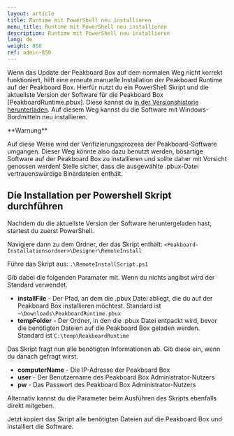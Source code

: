 ```yaml
---
layout: article
title: Runtime mit PowerShell neu installieren
menu_title: Runtime mit PowerShell neu installieren
description: Runtime mit PowerShell neu installieren
lang: de
weight: 850
ref: admin-850
---
```


Wenn das Update der Peakboard Box auf dem normalen Weg nicht korrekt funktioniert, hilft eine erneute manuelle Installation der Peakboard Runtime auf der Peakboard Box.
Hierfür nutzt du ein PowerShell Skript und die aktuellste Version der Software für die Peakboard Box [PeakboardRuntime.pbux]. Diese kannst du [in der Versionshistorie herunterladen](/misc/de-versionshistorie.html). Auf diesem Weg kannst du die Software mit Windows-Bordmitteln neu installieren.

<div class="box-warning" markdown="1">**Warnung**

Auf diese Weise wird der Verifizierungsprozess der Peakboard-Software umgangen. Dieser Weg könnte also dazu benutzt werden, bösartige Software auf der Peakboard Box zu installieren und sollte daher mit Vorsicht genossen werden! Stelle sicher, dass die ausgewählte .pbux-Datei vertrauenswürdige Binärdateien enthält.
</div>

## Die Installation per Powershell Skript durchführen

Nachdem du die aktuellste Version der Software heruntergeladen hast, startest du zuerst PowerShell.

Navigiere dann zu dem Ordner, der das Skript enthält:
`<Peakboard-Installationsordner>\Designer\RemoteInstall`

Führe das Skript aus:
`.\RemoteInstallScript.ps1`

Gib dabei die folgenden Paramater mit. Wenn du nichts angibst wird der Standard verwendet.

* **installFile** - Der Pfad, an dem die .pbux Datei abliegt, die du auf der Peakboard Box installieren möchtest. Standard ist `~\Downloads\PeakboardRuntime.pbux`
* **tempFolder** - Der Ordner, in den die .pbux Datei entpackt wird, bevor die benötigten Dateien auf die Peakboard Box geladen werden. Standard ist `C:\temp\ReakboardRuntime`

Das Skript fragt nun alle benötigten Informationen ab. Gib diese ein, wenn du danach gefragt wirst.

* **computerName** - Die IP-Adresse der Peakboard Box
* **user** - Der Benutzername des Peakboard Box Administrator-Nutzers
* **pw** - Das Passwort des Peakboard Box Administrator-Nutzers

Alternativ kannst du die Parameter beim Ausführen des Skripts ebenfalls direkt mitgeben.

Jetzt kopiert das Skript alle benötigten Dateien auf die Peakboard Box und installiert die Software.
